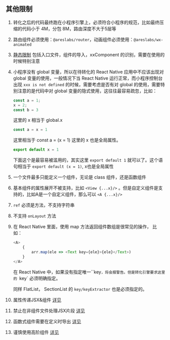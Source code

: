 ## 其他限制

1. 转化之后的代码最终跑在小程序引擎上，必须符合小程序的规范，比如最终压缩的代码小于 4M，分包 8M，路由深度不大于5层等

2. 路由组件必须使用：`@areslabs/router`，动画组件必须使用：`@areslabs/wx-animated`

3. [静态限制](./静态限制.md) 包括入口文件，组件的导入，xxComponent 的识别，需要在使用的时候特别注意

4. 小程序没有 global 变量，所以在待转化的 React Native 应用中不应该出现对 global 变量的使用，一般情况下当 React Native 运行正常，而小程序控制台出现 `xxx is not defined` 的时候，需要考虑是否有对 global 的使用，需要特别注意的是代码中对 global 变量的隐式使用，这往往最容易疏忽，比如：

    ```javascript
    const a = 1;
    x = 2;
    const b = 3
    ```

    这里的 x 相当于 global.x 

    ```javascript
    const a = x = 1
    ```

    这里相当于 const a = (x = 1) 这里的 x 也是全局属性。

    ```javascript
    export default x = 1
    ```

    下面这个是最容易被滥用的，其实这里 `export default 1` 就可以了。这个语句相当于 `export default (x = 1)`, x也是全局属性   

5. 一个文件最多只能定义一个组件，无论是 class 组件，还是函数组件

6. 基本组件的属性展开不被支持，比如 `<View {...x}/>` 。但是自定义组件是支持的，比如A是一个自定义组件，那么可以 `<A {...x}/>`

7. `ref` 必须是方法，不支持字符串

8. 不支持 `onLayout` 方法

9. 在 React Native 里面，使用 map 方法返回组件数组是很常见的操作， 比如：

    ```javascript
    <A>
        {
            arr.map(ele => <Text key={ele}>{ele}</Text>)
        }
    </A>
    ```
    在 React Native 中，如果没有指定唯一``key`，将会报警告。但是转化引擎要求这里的 `key` 必须明确指定。

    同样 FlatList， SectionList 的 `key/keyExtractor` 也是必须指定的。 

10. 属性传递JSX&组件 [详见](./属性传递JSX&组件.md)

11. 禁止在非组件文件处理JSX片段 [详见](./外部JSX片段.md)

12. 函数式组件需要在定义时导出 [详见](./函数式组件.md)

13. 谨慎使用高阶组件 [详见](./高阶组件.md)
